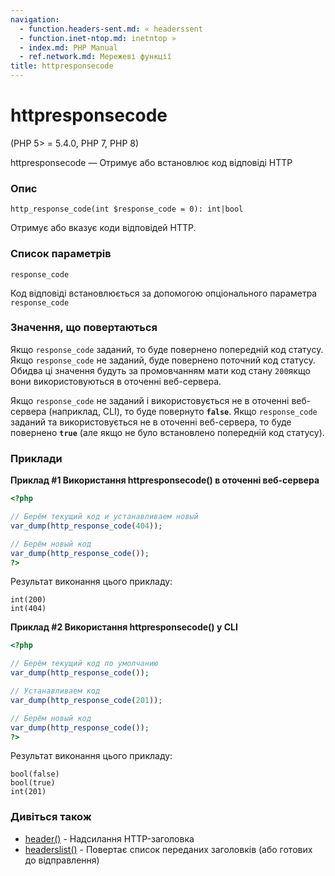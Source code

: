 ```yaml
---
navigation:
  - function.headers-sent.md: « headerssent
  - function.inet-ntop.md: inetntop »
  - index.md: PHP Manual
  - ref.network.md: Мережеві функції
title: httpresponsecode
---
```

# httpresponsecode

(PHP 5> = 5.4.0, PHP 7, PHP 8)

httpresponsecode — Отримує або встановлює код відповіді HTTP

### Опис

```methodsynopsis
http_response_code(int $response_code = 0): int|bool
```

Отримує або вказує коди відповідей HTTP.

### Список параметрів

`response_code`

Код відповіді встановлюється за допомогою опціонального параметра `response_code`

### Значення, що повертаються

Якщо `response_code` заданий, то буде повернено попередній код статусу. Якщо `response_code` не заданий, буде повернено поточний код статусу. Обидва ці значення будуть за промовчанням мати код стану `200`якщо вони використовуються в оточенні веб-сервера.

Якщо `response_code` не заданий і використовується не в оточенні веб-сервера (наприклад, CLI), то буде повернуто **`false`**. Якщо `response_code` заданий та використовується не в оточенні веб-сервера, то буде повернено **`true`** (але якщо не було встановлено попередній код статусу).

### Приклади

**Приклад #1 Використання **httpresponsecode()** в оточенні веб-сервера**

```php
<?php

// Берём текущий код и устанавливаем новый
var_dump(http_response_code(404));

// Берём новый код
var_dump(http_response_code());
?>
```

Результат виконання цього прикладу:

```
int(200)
int(404)
```

**Приклад #2 Використання **httpresponsecode()** у CLI**

```php
<?php

// Берём текущий код по умолчанию
var_dump(http_response_code());

// Устанавливаем код
var_dump(http_response_code(201));

// Берём новый код
var_dump(http_response_code());
?>
```

Результат виконання цього прикладу:

```
bool(false)
bool(true)
int(201)
```

### Дивіться також

-   [header()](function.header.md) - Надсилання HTTP-заголовка
-   [headerslist()](function.headers-list.md) - Повертає список переданих заголовків (або готових до відправлення)
